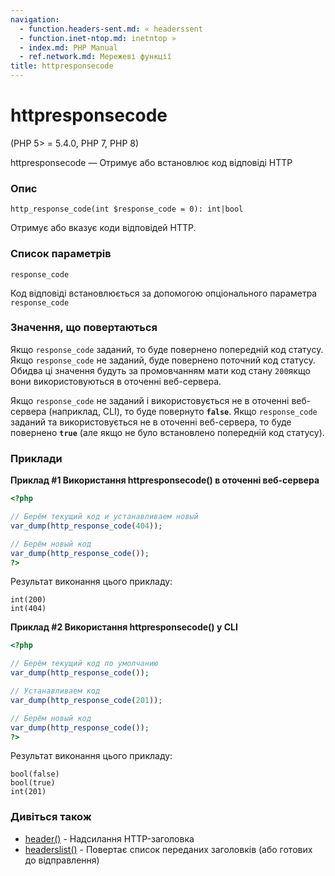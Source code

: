 ```yaml
---
navigation:
  - function.headers-sent.md: « headerssent
  - function.inet-ntop.md: inetntop »
  - index.md: PHP Manual
  - ref.network.md: Мережеві функції
title: httpresponsecode
---
```

# httpresponsecode

(PHP 5> = 5.4.0, PHP 7, PHP 8)

httpresponsecode — Отримує або встановлює код відповіді HTTP

### Опис

```methodsynopsis
http_response_code(int $response_code = 0): int|bool
```

Отримує або вказує коди відповідей HTTP.

### Список параметрів

`response_code`

Код відповіді встановлюється за допомогою опціонального параметра `response_code`

### Значення, що повертаються

Якщо `response_code` заданий, то буде повернено попередній код статусу. Якщо `response_code` не заданий, буде повернено поточний код статусу. Обидва ці значення будуть за промовчанням мати код стану `200`якщо вони використовуються в оточенні веб-сервера.

Якщо `response_code` не заданий і використовується не в оточенні веб-сервера (наприклад, CLI), то буде повернуто **`false`**. Якщо `response_code` заданий та використовується не в оточенні веб-сервера, то буде повернено **`true`** (але якщо не було встановлено попередній код статусу).

### Приклади

**Приклад #1 Використання **httpresponsecode()** в оточенні веб-сервера**

```php
<?php

// Берём текущий код и устанавливаем новый
var_dump(http_response_code(404));

// Берём новый код
var_dump(http_response_code());
?>
```

Результат виконання цього прикладу:

```
int(200)
int(404)
```

**Приклад #2 Використання **httpresponsecode()** у CLI**

```php
<?php

// Берём текущий код по умолчанию
var_dump(http_response_code());

// Устанавливаем код
var_dump(http_response_code(201));

// Берём новый код
var_dump(http_response_code());
?>
```

Результат виконання цього прикладу:

```
bool(false)
bool(true)
int(201)
```

### Дивіться також

-   [header()](function.header.md) - Надсилання HTTP-заголовка
-   [headerslist()](function.headers-list.md) - Повертає список переданих заголовків (або готових до відправлення)
